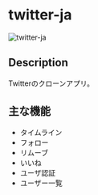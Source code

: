 twitter-ja
=====

![twitter-ja](https://user-images.githubusercontent.com/50019567/61351469-c03ffd00-a8a5-11e9-9ce5-4b595a505b71.gif)

## Description
Twitterのクローンアプリ。

## 主な機能
- タイムライン
- フォロー
- リムーブ
- いいね
- ユーザ認証
- ユーザー一覧

